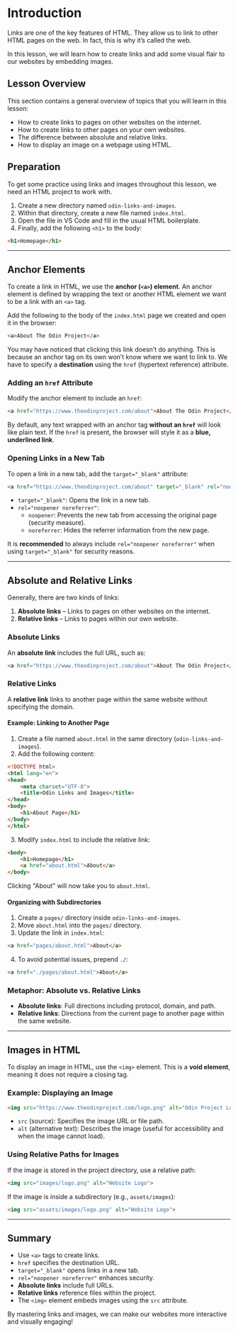 # Introduction
Links are one of the key features of HTML. They allow us to link to other HTML pages on the web. In fact, this is why it’s called the web.

In this lesson, we will learn how to create links and add some visual flair to our websites by embedding images.

## Lesson Overview
This section contains a general overview of topics that you will learn in this lesson:

- How to create links to pages on other websites on the internet.
- How to create links to other pages on your own websites.
- The difference between absolute and relative links.
- How to display an image on a webpage using HTML.

## Preparation
To get some practice using links and images throughout this lesson, we need an HTML project to work with.

1. Create a new directory named `odin-links-and-images`.
2. Within that directory, create a new file named `index.html`.
3. Open the file in VS Code and fill in the usual HTML boilerplate.
4. Finally, add the following `<h1>` to the body:

```html
<h1>Homepage</h1>
```

---

## Anchor Elements
To create a link in HTML, we use the **anchor (`<a>`) element**. An anchor element is defined by wrapping the text or another HTML element we want to be a link with an `<a>` tag.

Add the following to the body of the `index.html` page we created and open it in the browser:

```html
<a>About The Odin Project</a>
```

You may have noticed that clicking this link doesn’t do anything. This is because an anchor tag on its own won’t know where we want to link to. We have to specify a **destination** using the `href` (hypertext reference) attribute.

### Adding an `href` Attribute
Modify the anchor element to include an `href`:

```html
<a href="https://www.theodinproject.com/about">About The Odin Project</a>
```

By default, any text wrapped with an anchor tag **without an `href`** will look like plain text. If the `href` is present, the browser will style it as a **blue, underlined link**.

### Opening Links in a New Tab
To open a link in a new tab, add the `target="_blank"` attribute:

```html
<a href="https://www.theodinproject.com/about" target="_blank" rel="noopener noreferrer">About The Odin Project</a>
```

- `target="_blank"`: Opens the link in a new tab.
- `rel="noopener noreferrer"`:
  - `noopener`: Prevents the new tab from accessing the original page (security measure).
  - `noreferrer`: Hides the referrer information from the new page.

It is **recommended** to always include `rel="noopener noreferrer"` when using `target="_blank"` for security reasons.

---

## Absolute and Relative Links
Generally, there are two kinds of links:

1. **Absolute links** – Links to pages on other websites on the internet.
2. **Relative links** – Links to pages within our own website.

### Absolute Links
An **absolute link** includes the full URL, such as:

```html
<a href="https://www.theodinproject.com/about">About The Odin Project</a>
```

### Relative Links
A **relative link** links to another page within the same website without specifying the domain.

#### Example: Linking to Another Page
1. Create a file named `about.html` in the same directory (`odin-links-and-images`).
2. Add the following content:

```html
<!DOCTYPE html>
<html lang="en">
<head>
    <meta charset="UTF-8">
    <title>Odin Links and Images</title>
</head>
<body>
    <h1>About Page</h1>
</body>
</html>
```

3. Modify `index.html` to include the relative link:

```html
<body>
    <h1>Homepage</h1>
    <a href="about.html">About</a>
</body>
```

Clicking "About" will now take you to `about.html`.

#### Organizing with Subdirectories
1. Create a `pages/` directory inside `odin-links-and-images`.
2. Move `about.html` into the `pages/` directory.
3. Update the link in `index.html`:

```html
<a href="pages/about.html">About</a>
```

4. To avoid potential issues, prepend `./`:

```html
<a href="./pages/about.html">About</a>
```

### Metaphor: Absolute vs. Relative Links
- **Absolute links**: Full directions including protocol, domain, and path.
- **Relative links**: Directions from the current page to another page within the same website.

---

## Images in HTML
To display an image in HTML, use the `<img>` element. This is a **void element**, meaning it does not require a closing tag.

### Example: Displaying an Image
```html
<img src="https://www.theodinproject.com/logo.png" alt="Odin Project Logo">
```

- `src` (source): Specifies the image URL or file path.
- `alt` (alternative text): Describes the image (useful for accessibility and when the image cannot load).

### Using Relative Paths for Images
If the image is stored in the project directory, use a relative path:

```html
<img src="images/logo.png" alt="Website Logo">
```

If the image is inside a subdirectory (e.g., `assets/images`):

```html
<img src="assets/images/logo.png" alt="Website Logo">
```

---

## Summary
- Use `<a>` tags to create links.
- `href` specifies the destination URL.
- `target="_blank"` opens links in a new tab.
- `rel="noopener noreferrer"` enhances security.
- **Absolute links** include full URLs.
- **Relative links** reference files within the project.
- The `<img>` element embeds images using the `src` attribute.

By mastering links and images, we can make our websites more interactive and visually engaging!

